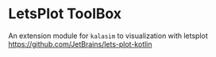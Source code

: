 # LetsPlot ToolBox

An extension module for `kalasim` to visualization with letsplot https://github.com/JetBrains/lets-plot-kotlin